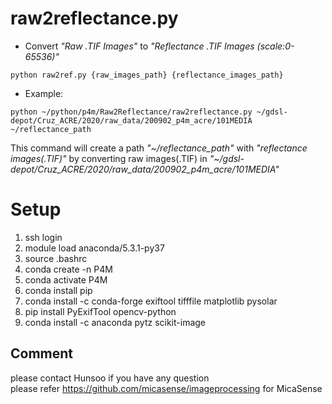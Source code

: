 # raw2reflectance.py
* Convert *"Raw .TIF Images"* to *"Reflectance .TIF Images (scale:0-65536)"*
```
python raw2ref.py {raw_images_path} {reflectance_images_path}
```

* Example:
```
python ~/python/p4m/Raw2Reflectance/raw2reflectance.py ~/gdsl-depot/Cruz_ACRE/2020/raw_data/200902_p4m_acre/101MEDIA ~/reflectance_path
```
This command will create a path *"\~\/reflectance_path"* with *"reflectance images(.TIF)"* by converting raw images(.TIF) in *"\~\/gdsl-depot/Cruz_ACRE/2020/raw_data/200902_p4m_acre/101MEDIA"*


# Setup
1. ssh login
2. module load anaconda/5.3.1-py37
3. source .bashrc
4. conda create -n P4M
5. conda activate P4M
6. conda install pip
7. conda install -c conda-forge exiftool tifffile matplotlib pysolar
8. pip install PyExifTool opencv-python
9. conda install -c anaconda pytz scikit-image


## Comment
please contact Hunsoo if you have any question </br>
please refer https://github.com/micasense/imageprocessing for MicaSense
